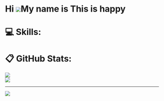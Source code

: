 
Hi ![](https://user-images.githubusercontent.com/18350557/176309783-0785949b-9127-417c-8b55-ab5a4333674e.gif)My name is This is happy
=====================================================================================================================================
# 💻 Skills:

# 📋 GitHub Stats:
![](https://github-readme-stats.vercel.app/api?username=thisishappy12&theme=blue_navy&hide_border=false&include_all_commits=false&count_private=false)<br/>
![](https://github-readme-streak-stats.herokuapp.com/?user=thisishappy12&theme=blue_navy&hide_border=false)<br/>

---
[![](https://visitcount.itsvg.in/api?id=thisishappy12&icon=4&color=1)](https://visitcount.itsvg.in)

<!-- Proudly created with GPRM ( https://gprm.itsvg.in ) -->
